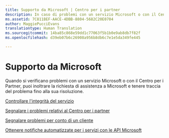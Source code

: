 ```yaml
---
title: Supporto da Microsoft | Centro per i partner
description: In caso di problemi con un servizio Microsoft o con il Centro per i Partner puoi richiedere assistenza a Microsoft e monitorare il problema fino alla soluzione.
ms.assetid: 7C811BEF-AACE-4DBB-8804-5682C20E0704
author: MaggiePucciEvans
translationtype: Human Translation
ms.sourcegitcommit: 14ba85c868e59dd1c77063f5b1b0e9ab8db7f82f
ms.openlocfilehash: d39eb07b6c26908a956b8db6c7e1e5da349fe445

---
```


# Supporto da Microsoft


Quando si verificano problemi con un servizio Microsoft o con il Centro per i Partner, puoi inoltrare la richiesta di assistenza a Microsoft e tenere traccia del problema fino alla sua risoluzione.

[Controllare l'integrità del servizio](check-service-health.md)

[Segnalare i problemi relativi al Centro per i partner](report-problems-with-partner-center.md)

[Segnalare problemi per conto di un cliente](report-problems-on-behalf-of-a-customer.md)

[Ottenere notifiche automatizzate per i servizi con le API Microsoft](get-automated-service-notifications-with-our-apis.md)

 

 






<!--HONumber=Nov16_HO4-->


